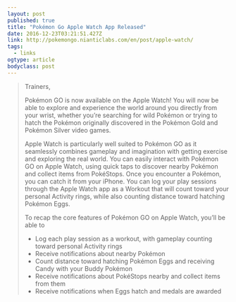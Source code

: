 ```yaml
---
layout: post 
published: true 
title: "Pokémon Go Apple Watch App Released" 
date: 2016-12-23T03:21:51.427Z 
link: http://pokemongo.nianticlabs.com/en/post/apple-watch/ 
tags:
  - links
ogtype: article 
bodyclass: post 
---
```


> Trainers,
> 
> Pokémon GO is now available on the Apple Watch! You will now be able to explore and experience the world around you directly from your wrist, whether you’re searching for wild Pokémon or trying to hatch the Pokémon originally discovered in the Pokémon Gold and Pokémon Silver video games.
> 
> Apple Watch is particularly well suited to Pokémon GO as it seamlessly combines gameplay and imagination with getting exercise and exploring the real world. You can easily interact with Pokémon GO on Apple Watch, using quick taps to discover nearby Pokémon and collect items from PokéStops. Once you encounter a Pokémon, you can catch it from your iPhone. You can log your play sessions through the Apple Watch app as a Workout that will count toward your personal Activity rings, while also counting distance toward hatching Pokémon Eggs.
> 
> To recap the core features of Pokémon GO on Apple Watch, you’ll be able to
> 
> - Log each play session as a workout, with gameplay counting toward personal Activity rings
> - Receive notifications about nearby Pokémon
> - Count distance toward hatching Pokémon Eggs and receiving Candy with your Buddy Pokémon
> - Receive notifications about PokéStops nearby and collect items from them
> - Receive notifications when Eggs hatch and medals are awarded
